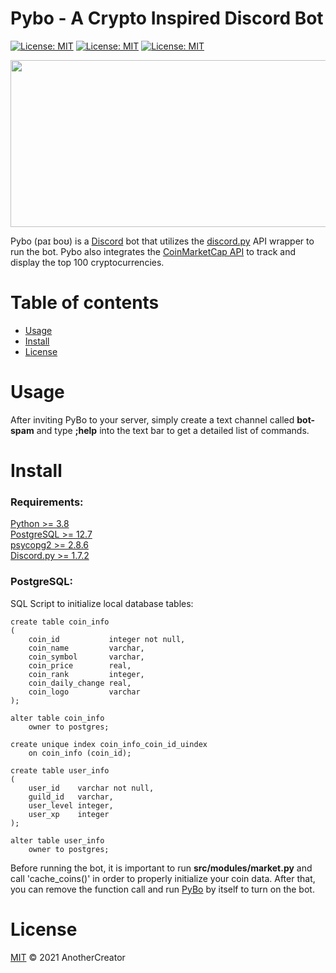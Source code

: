 # Pybo - A Crypto Inspired Discord Bot 
[![License: MIT](https://img.shields.io/badge/License-MIT-yellow.svg)](https://opensource.org/licenses/MIT) [![License: MIT](https://img.shields.io/badge/Development_Server-PyBo-blue.svg)](https://discord.gg/25wb7AbaV5) [![License: MIT](https://img.shields.io/badge/Invite-PyBo-blue.svg)](https://discord.com/api/oauth2/authorize?client_id=733004304855597056&permissions=2435968598&scope=bot%20applications.commands)

<p align="center">
  <img width="676" height="267" src="https://github.com/AnotherCreator/Pybo-Discord-Bot/blob/master/images/Pybo_Banner.png">
</p>


Pybo (paɪ boʊ) is a [Discord](https://discord.com/brand-new) bot that utilizes the [discord.py](https://github.com/Rapptz/discord.py) 
API wrapper to run the bot. Pybo also integrates the [CoinMarketCap API](https://coinmarketcap.com/) to track and display the top 100 cryptocurrencies.


# Table of contents
- [Usage](#usage)
- [Install](#install)
- [License](#license)

# Usage

After inviting PyBo to your server, simply create a text channel called __bot-spam__ and type __;help__ into the
text bar to get a detailed list of commands. 

# Install

### Requirements:
[Python >= 3.8](https://www.python.org/downloads/ "Python Download Page")  
[PostgreSQL >= 12.7](https://www.postgresql.org/download/ "PostgreSQL Download Page")  
[psycopg2 >= 2.8.6](https://pypi.org/project/psycopg2/ "Library Download")  
[Discord.py >= 1.7.2](https://discordpy.readthedocs.io/en/stable/intro.html "Library Download")

### PostgreSQL: 

SQL Script to initialize local database tables:  
``` PostgreSQL
create table coin_info
(
    coin_id           integer not null,
    coin_name         varchar,
    coin_symbol       varchar,
    coin_price        real,
    coin_rank         integer,
    coin_daily_change real,
    coin_logo         varchar
);

alter table coin_info
    owner to postgres;

create unique index coin_info_coin_id_uindex
    on coin_info (coin_id);

create table user_info
(
    user_id    varchar not null,
    guild_id   varchar,
    user_level integer,
    user_xp    integer
);

alter table user_info
    owner to postgres;
```

Before running the bot, it is important to run __src/modules/market.py__ and call 'cache_coins()' in order to properly
initialize your coin data. After that, you can remove the function call and run [PyBo](src/pybo.py) by itself to turn
on the bot.

# License
[MIT](../LICENSE) © 2021 AnotherCreator
